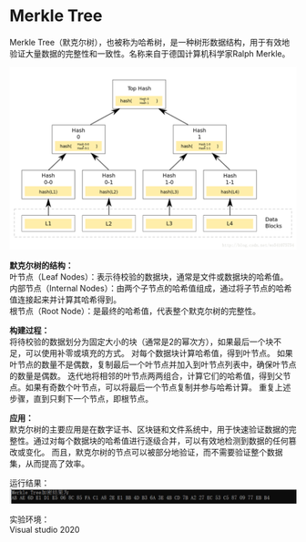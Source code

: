 Merkle Tree
=
Merkle Tree（默克尔树），也被称为哈希树，是一种树形数据结构，用于有效地验证大量数据的完整性和一致性。名称来自于德国计算机科学家Ralph Merkle。

![image](https://github.com/yxh1120/Homework-group-41/blob/main/Project%2005/2.png)

**默克尔树的结构：**  
叶节点（Leaf Nodes）：表示待校验的数据块，通常是文件或数据块的哈希值。  
内部节点（Internal Nodes）：由两个子节点的哈希值组成，通过将子节点的哈希值连接起来并计算其哈希得到。  
根节点（Root Node）：是最终的哈希值，代表整个默克尔树的完整性。  

**构建过程：**  
将待校验的数据划分为固定大小的块（通常是2的幂次方），如果最后一个块不足，可以使用补零或填充的方式。
对每个数据块计算哈希值，得到叶节点。
如果叶节点的数量不是偶数，复制最后一个叶节点并加入到叶节点列表中，确保叶节点的数量是偶数。
迭代地将相邻的叶节点两两组合，计算它们的哈希值，得到父节点。如果有奇数个叶节点，可以将最后一个节点复制并参与哈希计算。
重复上述步骤，直到只剩下一个节点，即根节点。

**应用：**  
默克尔树的主要应用是在数字证书、区块链和文件系统中，用于快速验证数据的完整性。通过对每个数据块的哈希值进行逐级合并，可以有效地检测到数据的任何篡改或变化。
而且，默克尔树的节点可以被部分地验证，而不需要验证整个数据集，从而提高了效率。

运行结果：  
![image](https://github.com/yxh1120/Homework-group-41/blob/main/Project%2005/1.png)

实验环境：  
Visual studio 2020
